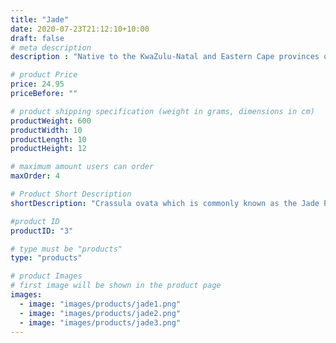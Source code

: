 ```yaml
---
title: "Jade"
date: 2020-07-23T21:12:10+10:00
draft: false
# meta description
description : "Native to the KwaZulu-Natal and Eastern Cape provinces of South Africa."

# product Price
price: 24.95
priceBefore: ""

# product shipping specification (weight in grams, dimensions in cm)
productWeight: 600
productWidth: 10
productLength: 10
productHeight: 12

# maximum amount users can order
maxOrder: 4

# Product Short Description
shortDescription: "Crassula ovata which is commonly known as the Jade Plant, is a species of Crassula from the plant family Crassulaceae. It is native to the KwaZulu-Natal and Eastern Cape provinces of South Africa, and Mozambique."

#product ID
productID: "3"

# type must be "products"
type: "products"

# product Images
# first image will be shown in the product page
images:
  - image: "images/products/jade1.png"
  - image: "images/products/jade2.png"
  - image: "images/products/jade3.png"
---
```

